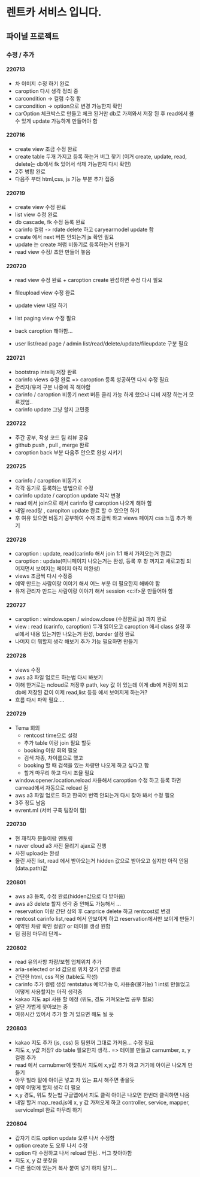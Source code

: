 # 렌트카 서비스 입니다.

## 파이널 프로젝트

### 수정 / 추가

#### 220713

- 차 이미지 수정 하기 완료
- caroption 다시 생각 정리 중
- carcondition -> 컬럼 수정 함
- carcondition -> option으로 변경 가능한지 확인
- carOption 체크박스로 만들고 체크 된거만 db로 가져와서 저장 된 후 read에서 볼수 있게 update 가능하게 만들어야 함

#### 220716

- create view 조금 수정 완료
- create table 두개 가지고 등록 하는거 버그 찾기 (이거 create, update, read, delete는 db에서 fk 있어서 삭제 가능한지 다시 확인)
- 2주 병합 완료
- 다음주 부터 html,css, js 기능 부분 추가 집중

#### 220719

- create view 수정 완료
- list view 수정 완료
- db cascade, fk 수정 등록 완료
- carinfo 컬럼 -> rdate delete 하고 caryearmodel update 함
- create 에서 next 버튼 안되는거 js 확인 필요
- update 는 create 처럼 비동기로 등록하는거 만들기
- read view 수정/ 초안 만들어 놓음

#### 220720

- read view 수정 완료 + caroption create 완성하면 수정 다시 필요
- fileupload view 수정 완료
- update view 내일 하기
- list paging view 수정 필요

- back caroption 해야함...
- user list/read page / admin list/read/delete/update/fileupdate 구분 필요

#### 220721

- bootstrap intellij 저장 완료
- carinfo views 수정 완료 => caroption 등록 성공하면 다시 수정 필요
- 관리자/유저 구분 나중에 꼭 해야함
- carinfo / caroption 비동기 next 버튼 클리 가능 하게 했으나 디비 저장 하는거 모르겠엄..
- carinfo update 그냥 할지 고민중

#### 220722

- 주간 공부, 작성 코드 팀 리뷰 공유
- github push , pull , merge 완료
- caroption back 부분 다음주 안으로 완성 시키기

#### 220725

- carinfo / caroption 비동기 x
- 각각 동기로 등록하는 방법으로 수정
- carinfo update / caroption update 각각 변경
- read 에서 join으로 해서 carinfo 랑 caroption 나오게 해야 함
- 내일 read랑 , caropiton update 완료 할 수 있으면 하기
- 후 여유 있으면 비동기 공부하여 수저 조금씩 하고 views 페이지 css 느낌 추가 하기

#### 220726

- caroption : update, read(carinfo 해서 join 1:1 해서 가져오는거 완료)
- caroption : update(미니페이지 나오는거는 완성, 등록 후 창 꺼지고 새로고침 되어지면서 보여지는 페이지 아직 미완성)
- views 조금씩 다시 수정중
- 예약 만드는 사람이랑 이야기 해서 어느 부분 더 필요한지 해봐야 함
- 유저 관리자 만드는 사람이랑 이야기 해서 session <c:if>문 만들어야 함

#### 220727

- caroption : window.open / window.close (수정완료 js) 까지 완료
- view : read (carinfo, caroption) 두개 읽어오고 caroption 에서 class 설정 후 el에서 내용 있는거만 나오는거 완성, border 설정 완료
- 나머지 더 뭐할지 생각 해보기 추가 기능 필요하면 만들기

#### 220728

- views 수정
- aws a3 파일 업로드 하는법 다시 봐보기
- 이해 한거로는 ncloud로 저장후 path, key 값 이 있는데 이게 db에 저장이 되고 db에 저장된 값이 이제 read,list 등등 에서 보여지게 하는거?
- 흐름 다시 파악 필요....

#### 220729

- Tema 회의
  - rentcost time으로 설정
  - 추가 table 이랑 join 필요 할듯
  - booking 이랑 회의 필요
  - 검색 차종, 차이름으로 했고
  - booking 할 때 검색을 있는 차량만 나오게 하고 싶다고 함
  - 할거 마무리 하고 다시 조율 필요
- window.opener.location.reload 사용해서 caroption 수정 하고 등록 하면 carread에서 자동으로 reload 됨
- aws a3 파일 업로드 하고 한국어 번역 안되는거 다시 찾아 봐서 수정 필요
- 3주 정도 남음
- evrent.ml (서버 구축 팀장이 함)

#### 220730

- 현 재직자 분들이랑 멘토링
- naver cloud a3 사진 올리기 ajax로 진행
- 사진 upload는 완성
- 올린 사진 list, read 에서 받아오는거 hidden 값으로 받아오고 싶지만 아직 안됨 (data.path)값

#### 220801

- aws a3 등록, 수정 완료(hidden값으로 다 받아옴)
- aws a3 delete 할지 생각 중 안해도 가능해서 ...
- reservation 이랑 간단 상의 후 carprice delete 하고 rentcost로 변경
- rentcost carinfo list,read 에서 안보이게 하고 reservation에서만 보이게 만들기
- 예약된 차량 확인 컬럼? or 테이블 생성 원함
- 팀 점점 마무리 단계~

#### 220802

- read 유의사항 차량/보험 업체위치 추가
- aria-selected or id 값으로 위치 찾기 연결 완료
- 간단한 html, css 적용 (table도 작성)
- carinfo 추가 컬럼 생성 rentstatus 예약가능 0, 사용중(불가능) 1 int로 만들었고 어떻게 사용할지는 아직 생각중
- kakao 지도 api 사용 할 예정 (위도, 경도 가져오는법 공부 필요)
- 일단 가볍게 찾아보는 중
- 여유시간 있어서 추가 할 거 있으면 해도 될 듯

#### 220803

- kakao 지도 추가 (js, css) 등 팀원꺼 그대로 가져옴... 수정 필요
- 지도 x, y값 저장? db table 필요한지 생각.. => 테이블 만들고 carnumber, x, y 컬럼 추가
- read 에서 carnubmer에 맞춰서 지도에 x,y값 추가 하고 거기에 아이콘 나오게 만들기
- 아무 빌라 밑에 아이콘 넣고 차 있는 표시 해주면 좋을듯
- 예약 어떻게 할지 생각 더 필요
- x,y 경도, 위도 찾는법 구글맵에서 지도 클릭 아이콘 나오면 한번더 클릭하면 나옴
- 내일 할거 map_read.js에 x, y 값 가져오게 하고 controller, service, mapper, serviceImpl 완료 마무리 하기

#### 220804

- 갑자기 리드 option update 오류 나서 수정함
- option create 도 오류 나서 수정
- option 다 수정하고 나서 reload 안됨.. 버그 찾아야함
- 지도 x, y 값 못찾음
- 다른 폴더에 있는거 복사 붙여 넣기 하지 말기...
